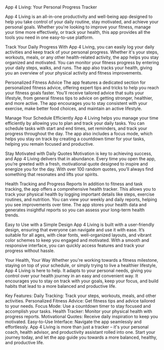 App 4 Living: Your Personal Progress Tracker

App 4 Living is an all-in-one productivity and well-being app designed to help you take control of your daily routine, stay motivated, and achieve your personal goals. Whether you're looking to improve your fitness, manage your time more effectively, or track your health, this app provides all the tools you need in one easy-to-use platform.

Track Your Daily Progress
With App 4 Living, you can easily log your daily activities and keep track of your personal progress. Whether it's your steps, workouts, meals, or any other health-related activity, the app helps you stay organized and motivated. You can monitor your fitness progress by entering your daily steps, walks, and runs. The app also tracks your health, giving you an overview of your physical activity and fitness improvements.

Personalized Fitness Advice
The app features a dedicated section for personalized fitness advice, offering expert tips and tricks to help you reach your fitness goals faster. You’ll receive tailored advice that suits your lifestyle, from general fitness tips to advice on getting stronger, healthier, and more active. The app encourages you to stay consistent with your exercise, make better food choices, and maintain an active lifestyle.

Manage Your Schedule Efficiently
App 4 Living helps you manage your time efficiently by allowing you to plan and track your daily tasks. You can schedule tasks with start and end times, set reminders, and track your progress throughout the day. The app also includes a focus mode, which helps you stay on track by creating a countdown timer for your tasks, helping you remain focused and productive.

Stay Motivated with Daily Quotes
Motivation is key to achieving success, and App 4 Living delivers that in abundance. Every time you open the app, you’re greeted with a fresh, motivational quote designed to inspire and energize you for the day. With over 100 random quotes, you’ll always find something that resonates and lifts your spirits.

Health Tracking and Progress Reports
In addition to fitness and task tracking, the app offers a comprehensive health tracker. This allows you to track your physical health by logging important details like steps, exercise routines, and nutrition. You can view your weekly and daily reports, helping you see improvements over time. The app stores your health data and generates insightful reports so you can assess your long-term health trends.

Easy to Use with a Simple Design
App 4 Living is built with a user-friendly design, ensuring that everyone can navigate and use it with ease. It’s suitable for all ages, with clear fonts, well-organized layouts, and vibrant color schemes to keep you engaged and motivated. With a smooth and responsive interface, you can quickly access features and track your progress without hassle.

Your Health, Your Way
Whether you're working towards a fitness milestone, staying on top of your schedule, or simply trying to live a healthier lifestyle, App 4 Living is here to help. It adapts to your personal needs, giving you control over your health journey in an easy and convenient way. It encourages you to stay on track with your goals, keep your focus, and build habits that lead to a more balanced and productive life.

Key Features:
Daily Tracking: Track your steps, workouts, meals, and other activities.
Personalized Fitness Advice: Get fitness tips and advice tailored to your needs.
Focus Mode: Use a countdown timer to stay focused and accomplish your tasks.
Health Tracker: Monitor your physical health with progress reports.
Motivational Quotes: Receive daily inspiration to keep you motivated.
Easy-to-Use Interface: Navigate the app seamlessly and effortlessly.
App 4 Living is more than just a tracker – it's your personal coach, health advisor, and productivity assistant rolled into one. Start your journey today, and let the app guide you towards a more balanced, healthy, and productive life.
